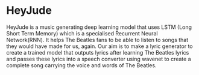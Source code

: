 # HeyJude

HeyJude is a music generating deep learning model that uses LSTM (Long Short Term Memory) which is a specialised Recurrent Neural Network(RNN). 
It helps The Beatles fans to be able to listen to songs that they would have made for us, again.
Our aim is to make a lyric generator to create a trained model that outputs lyrics after learning The Beatles lyrics and passes these lyrics into a speech converter using wavenet to create a complete song carrying the voice and words of The Beatles.
